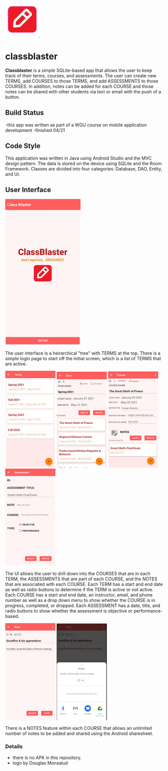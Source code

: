 ![classblaster logo](images/cb_logo.png). 
# classblaster
**Classblaster** is a simple SQLite-based app that allows the user to keep track
of their terms, courses, and assessments. The user can create new TERMS, add
COURSES to those TERMS, and add ASSESSMENTS to those COURSES. In addition, notes
can be added for each COURSE and those notes can be shared with other students
via text or email with the push of a button.

## Build Status
-this app was written as part of a WGU course on mobile application development
-finished 04/21

## Code Style
This application was written in Java using Android Studio and the MVC design
pattern. The data is stored on the device using SQLite and the Room Framework.
Classes are divided into four categories: Database, DAO, Entity, and UI. 

## User Interface
![classblaster login](images/cb_login.png)

The user interface is a heirarchical "tree" with TERMS at the top. 
There is a simple login page to start off the initial screen, which 
is a list of TERMS that are active.

![classblaster termlist](images/cb_termlist.png) ![classblaster term](images/cb_term.png) ![classblaster course](images/cb_course.png) ![classblaster assessment](images/cb_assessment.png)

The UI allows the user to drill down into the COURSES that are in 
each TERM, the ASSESSMENTS that are part of each COURSE, and the 
NOTES that are associated with each COURSE. Each TERM has a start
and end date as well as radio buttons to determine if the TERM is
active or not active. Each COURSE has a start and end date, an 
instructor, email, and phone number as well as a drop down menu
to show whether the COURSE is in progress, completed, or dropped. 
Each ASSESSMENT has a date, title, and radio buttons to show whether 
the assessment is objective or performance-based.

![classblaster note](images/cb_note.png) ![classblaster share](images/cb_share.png)

There is a NOTES feature within each COURSE that allows an unlimited 
number of notes to be added and shared using the Android sharesheet.

### Details
- there is no APK in this repository. 
- logo by Douglas Monsalud




